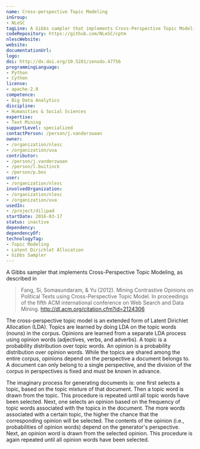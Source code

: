 ```yaml
---
name: Cross-perspective Topic Modeling
inGroup:
- NLeSC
tagLine: A Gibbs sampler that implements Cross-Perspective Topic Modeling
codeRepository: https://github.com/NLeSC/cptm
nlescWebsite:
website:
documentationUrl:
logo:
doi: http://dx.doi.org/10.5281/zenodo.47756
programmingLanguage:
- Python
- Cython
license:
- apache-2.0
competence:
- Big Data Analytics
discipline:
- Humanities & Social Sciences
expertise:
- Text Mining
supportLevel: specialized
contactPerson: /person/j.vanderzwaan
owner:
- /organization/nlesc
- /organization/uva
contributor:
- /person/j.vanderzwaan
- /person/l.buitinck
- /person/p.bos
user:
- /organization/nlesc
involvedOrganization:
- /organization/nlesc
- /organization/uva
usedIn:
- /project/dilipad
startDate: 2016-03-17
status: inactive
dependency:
dependencyOf:
technologyTag:
- Topic Modeling
- Latent Dirichlet Allocation
- Gibbs Sampler
---
```

A Gibbs sampler that implements Cross-Perspective Topic Modeling, as described in

> Fang, Si, Somasundaram, & Yu (2012). Mining Contrastive Opinions on Political Texts using Cross-Perspective Topic Model. In proceedings of the fifth ACM international conference on Web Search and Data Mining. http://dl.acm.org/citation.cfm?id=2124306

The cross-perspective topic model is an extended form of Latent Dirichlet Allocation
(LDA). Topics are learned by doing LDA on the topic words (nouns) in
the corpus. Opinions are learned from a separate LDA process using opinion words
(adjectives, verbs, and adverbs). A topic is a probability distribution
over topic words. An opinion is a probability distribution over opinion words.
While the topics are shared among the entire corpus, opinions depend on the perspective
a document belongs to. A document can only belong to a single perspective, and the
division of the corpus in perspectives is fixed and must be known in advance.

The imaginary process for generating documents is: one first selects a topic,
based on the topic mixture of that document. Then a topic word is drawn from the
topic. This procedure is repeated until all topic words have been selected.
Next, one selects an opinion based on the frequency of topic words associated
with the topics in the document. The more words associated with a certain topic,
the higher the chance that the corresponding opinion will be selected. The
contents of the opinion (i.e., probabilities of opinion words) depend on the
generator's perspective. Next, an opinion word is drawn from the selected opinion.
This procedure is again repeated until all opinion words have been selected.
